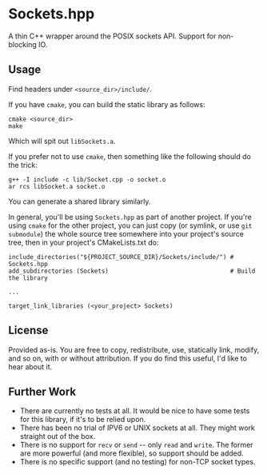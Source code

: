 # Sockets.hpp

A thin C++ wrapper around the POSIX sockets API. Support for non-blocking IO.

## Usage

Find headers under `<source_dir>/include/`.

If you have `cmake`, you can build the static library as follows:

    cmake <source_dir>
    make

Which will spit out `libSockets.a`.

If you prefer not to use `cmake`, then something like the following should
do the trick:

    g++ -I include -c lib/Socket.cpp -o socket.o
    ar rcs libSocket.a socket.o

You can generate a shared library similarly.

In general, you'll be using `Sockets.hpp` as part of another project. If you're
using `cmake` for the other project, you can just copy (or symlink, 
or use `git submodule`) the whole source tree
somewhere into your project's source tree, then in your project's CMakeLists.txt
do:

    include_directories("${PROJECT_SOURCE_DIR}/Sockets/include/") # Sockets.hpp
    add_subdirectories (Sockets)                                  # Build the library

    ...

    target_link_libraries (<your_project> Sockets)

## License

Provided as-is. You are free to copy, redistribute, use, statically link, modify,
and so on, with or without attribution. If you do find this useful, I'd like to
hear about it.

## Further Work

 * There are currently no tests at all. It would be nice to have some tests for
    this library, if it's to be relied upon.
 * There has been no trial of IPV6 or UNIX sockets at all. They might work
    straight out of the box.
 * There is no support for `recv` or `send` -- only `read` and `write`. The former
    are more powerful (and more flexible), so support should be added.
 * There is no specific support (and no testing) for non-TCP socket
    types.
